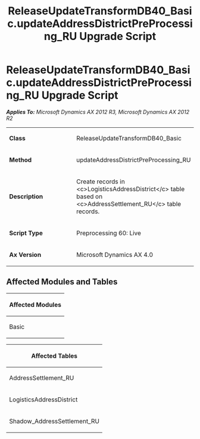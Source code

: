 ﻿---
title: ReleaseUpdateTransformDB40_Basic.updateAddressDistrictPreProcessing_RU Upgrade Script
TOCTitle: ReleaseUpdateTransformDB40_Basic.updateAddressDistrictPreProcessing_RU Upgrade Script
ms:assetid: 3629d41e-3161-92cf-e30c-cbf1e7cbf6a8
ms:mtpsurl: https://msdn.microsoft.com/en-us/library/JJ685165(v=AX.60)
ms:contentKeyID: 49707618
ms.date: 05/18/2015
mtps_version: v=AX.60
---

# ReleaseUpdateTransformDB40\_Basic.updateAddressDistrictPreProcessing\_RU Upgrade Script 


_**Applies To:** Microsoft Dynamics AX 2012 R3, Microsoft Dynamics AX 2012 R2_

<table>
<colgroup>
<col style="width: 50%" />
<col style="width: 50%" />
</colgroup>
<tbody>
<tr class="odd">
<td><p><strong>Class</strong></p></td>
<td><p>ReleaseUpdateTransformDB40_Basic</p></td>
</tr>
<tr class="even">
<td><p><strong>Method</strong></p></td>
<td><p>updateAddressDistrictPreProcessing_RU</p></td>
</tr>
<tr class="odd">
<td><p><strong>Description</strong></p></td>
<td><p>Create records in &lt;c&gt;LogisticsAddressDistrict&lt;/c&gt; table based on &lt;c&gt;AddressSettlement_RU&lt;/c&gt; table records.</p></td>
</tr>
<tr class="even">
<td><p><strong>Script Type</strong></p></td>
<td><p>Preprocessing 60: Live</p></td>
</tr>
<tr class="odd">
<td><p><strong>Ax Version</strong></p></td>
<td><p>Microsoft Dynamics AX 4.0</p></td>
</tr>
</tbody>
</table>


## Affected Modules and Tables

<table>
<colgroup>
<col style="width: 100%" />
</colgroup>
<thead>
<tr class="header">
<th><p>Affected Modules</p></th>
</tr>
</thead>
<tbody>
<tr class="odd">
<td><p>Basic</p></td>
</tr>
</tbody>
</table>


<table>
<colgroup>
<col style="width: 100%" />
</colgroup>
<thead>
<tr class="header">
<th><p>Affected Tables</p></th>
</tr>
</thead>
<tbody>
<tr class="odd">
<td><p>AddressSettlement_RU</p></td>
</tr>
<tr class="even">
<td><p>LogisticsAddressDistrict</p></td>
</tr>
<tr class="odd">
<td><p>Shadow_AddressSettlement_RU</p></td>
</tr>
</tbody>
</table>

  


